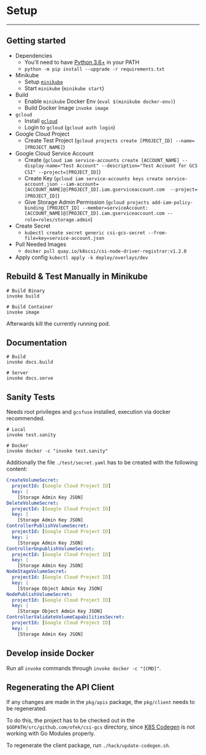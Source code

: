 # Setup

-----

## Getting started

* Dependencies
    - You'll need to have [Python 3.6+](https://www.python.org/downloads/) in your PATH
    - `python -m pip install --upgrade -r requirements.txt`
* Minikube
    - Setup [`minikube`](https://kubernetes.io/docs/tasks/tools/install-minikube/#installing-minikube)
    - Start `minikube` (`minikube start`)
* Build
    - Enable `minikube` Docker Env (`eval $(minikube docker-env)`)
    - Build Docker Image `invoke image`
* `gcloud`
    - Install [`gcloud`](https://cloud.google.com/sdk/install)
    - Login to `gcloud` (`gcloud auth login`)
* Google Cloud Project
    - Create Test Project (`gcloud projects create [PROJECT_ID] --name=[PROJECT_NAME]`)
* Google Cloud Service Account
    - Create (`gcloud iam service-accounts create [ACCOUNT_NAME] --display-name="Test Account" --description="Test Account for GCS CSI" --project=[PROJECT_ID]`)
    - Create Key (`gcloud iam service-accounts keys create service-account.json --iam-account=[ACCOUNT_NAME]@[PROJECT_ID].iam.gserviceaccount.com  --project=[PROJECT_ID]`)
    - Give Storage Admin Permission (`gcloud projects add-iam-policy-binding [PROJECT_ID] --member=serviceAccount:[ACCOUNT_NAME]@[PROJECT_ID].iam.gserviceaccount.com --role=roles/storage.admin`)
* Create Secret
    - `kubectl create secret generic csi-gcs-secret --from-file=key=service-account.json`
* Pull Needed Images
    - `docker pull quay.io/k8scsi/csi-node-driver-registrar:v1.2.0`
* Apply config `kubectl apply -k deploy/overlays/dev`

## Rebuild & Test Manually in Minikube

```console
# Build Binary
invoke build

# Build Container
invoke image
```

Afterwards kill the currently running pod.

## Documentation

```console
# Build
invoke docs.build

# Server
invoke docs.serve
```


## Sanity Tests

Needs root privileges and `gcsfuse` installed, execution via docker recommended.

```console
# Local
invoke test.sanity

# Docker
invoke docker -c "invoke test.sanity"
```

Additionally the file `./test/secret.yaml` has to be created with the following content:

```yml
CreateVolumeSecret:
  projectId: [Google Cloud Project ID]
  key: |
    [Storage Admin Key JSON]
DeleteVolumeSecret:
  projectId: [Google Cloud Project ID]
  key: |
    [Storage Admin Key JSON]
ControllerPublishVolumeSecret:
  projectId: [Google Cloud Project ID]
  key: |
    [Storage Admin Key JSON]
ControllerUnpublishVolumeSecret:
  projectId: [Google Cloud Project ID]
  key: |
    [Storage Admin Key JSON]
NodeStageVolumeSecret:
  projectId: [Google Cloud Project ID]
  key: |
    [Storage Object Admin Key JSON]
NodePublishVolumeSecret:
  projectId: [Google Cloud Project ID]
  key: |
    [Storage Object Admin Key JSON]
ControllerValidateVolumeCapabilitiesSecret:
  projectId: [Google Cloud Project ID]
  key: |
    [Storage Admin Key JSON]
```

## Develop inside Docker

Run all `invoke` commands through `invoke docker -c "[CMD]"`.

## Regenerating the API Client

If any changes are made in the `pkg/apis` package, the `pkg/client` needs to be regenerated.

To do this, the project has to be checked out in the `$GOPATH/src/github.com/ofek/csi-gcs` directory, since [K8S Codegen](https://github.com/kubernetes/code-generator) is not working with Go Modules properly.

To regenerate the client package, run `./hack/update-codegen.sh`.